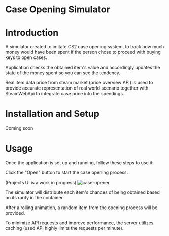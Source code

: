 # Case Opening Simulator


# Introduction

A simulator created to imitate CS2 case opening system, to track how much money would have been spent if the person chose to proceed with buying keys to open cases.

Application checks the obtained item's value and accordingly updates the state of the money spent so you can see the tendency.

Real item data price from steam market (price overview API) is used to provide accurate representation of real world scenario together with SteamWebApi to integrate case price into the spendings.

# Installation and Setup

Coming soon

# Usage
Once the application is set up and running, follow these steps to use it:

Click the "Open" button to start the case opening process.

(Projects UI is a work in progress)
![case-opener](https://github.com/jusadocode/case-opening-simulator/assets/77744027/40a8ee2a-2ea1-4666-8e01-ee22a5846ccd)


The simulator will distribute each item's chances of being obtained based on its rarity in the container.

After a rolling animation, a random item from the opening process will be provided.


To minimize API requests and improve performance, the server utilizes caching (used API highly limits the requests per minute).

